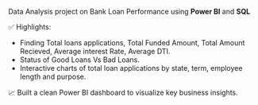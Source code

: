 Data Analysis project on Bank Loan Performance using **Power BI** and **SQL**

✅ Highlights:
- Finding Total loans applications, Total Funded Amount, Total Amount Recieved, Average interest Rate, Average DTI.
- Status of Good Loans Vs Bad Loans.
- Interactive charts of total loan applications by state, term, employee length and purpose.


📈 Built a clean Power BI dashboard to visualize key business insights.
